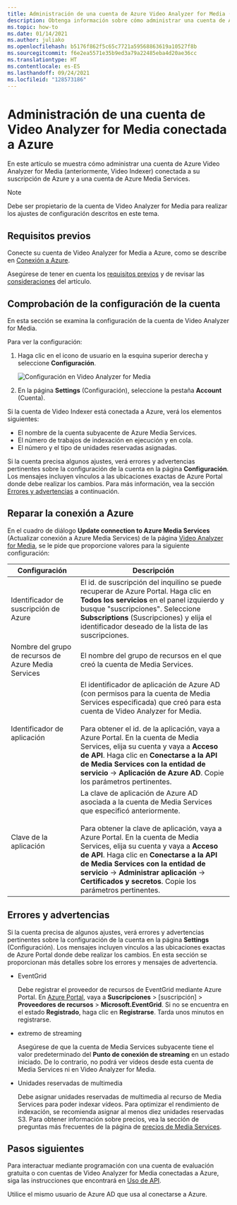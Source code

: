 ```yaml
---
title: Administración de una cuenta de Azure Video Analyzer for Media (anteriormente, Video Indexer)
description: Obtenga información sobre cómo administrar una cuenta de Azure Video Analyzer for Media (anteriormente, Video Indexer) conectada a Azure.
ms.topic: how-to
ms.date: 01/14/2021
ms.author: juliako
ms.openlocfilehash: b5176f862f5c65c7721a59568863619a10527f8b
ms.sourcegitcommit: f6e2ea5571e35b9ed3a79a22485eba4d20ae36cc
ms.translationtype: HT
ms.contentlocale: es-ES
ms.lasthandoff: 09/24/2021
ms.locfileid: "128573186"
---
```

# <a name="manage-a-video-analyzer-for-media-account-connected-to-azure"></a>Administración de una cuenta de Video Analyzer for Media conectada a Azure

En este artículo se muestra cómo administrar una cuenta de Azure Video Analyzer for Media (anteriormente, Video Indexer) conectada a su suscripción de Azure y a una cuenta de Azure Media Services.

> [!NOTE]
> Debe ser propietario de la cuenta de Video Analyzer for Media para realizar los ajustes de configuración descritos en este tema.

## <a name="prerequisites"></a>Requisitos previos

Conecte su cuenta de Video Analyzer for Media a Azure, como se describe en [Conexión a Azure](connect-to-azure.md).

Asegúrese de tener en cuenta los [requisitos previos](connect-to-azure.md#prerequisites-for-connecting-to-azure) y de revisar las [consideraciones](connect-to-azure.md#azure-media-services-considerations) del artículo.

## <a name="examine-account-settings"></a>Comprobación de la configuración de la cuenta

En esta sección se examina la configuración de la cuenta de Video Analyzer for Media.

Para ver la configuración:

1. Haga clic en el icono de usuario en la esquina superior derecha y seleccione **Configuración**.

    ![Configuración en Video Analyzer for Media](./media/manage-account-connected-to-azure/select-settings.png)

2. En la página **Settings** (Configuración), seleccione la pestaña **Account** (Cuenta).

Si la cuenta de Video Indexer está conectada a Azure, verá los elementos siguientes:

* El nombre de la cuenta subyacente de Azure Media Services.
* El número de trabajos de indexación en ejecución y en cola.
* El número y el tipo de unidades reservadas asignadas.

Si la cuenta precisa algunos ajustes, verá errores y advertencias pertinentes sobre la configuración de la cuenta en la página **Configuración**. Los mensajes incluyen vínculos a las ubicaciones exactas de Azure Portal donde debe realizar los cambios. Para más información, vea la sección [Errores y advertencias](#errors-and-warnings) a continuación.

## <a name="repair-the-connection-to-azure"></a>Reparar la conexión a Azure

En el cuadro de diálogo **Update connection to Azure Media Services** (Actualizar conexión a Azure Media Services) de la página [Video Analyzer for Media](https://www.videoindexer.ai/), se le pide que proporcione valores para la siguiente configuración:

|Configuración|Descripción|
|---|---|
|Identificador de suscripción de Azure|El id. de suscripción del inquilino se puede recuperar de Azure Portal. Haga clic en **Todos los servicios** en el panel izquierdo y busque "suscripciones". Seleccione **Subscriptions** (Suscripciones) y elija el identificador deseado de la lista de las suscripciones.|
|Nombre del grupo de recursos de Azure Media Services|El nombre del grupo de recursos en el que creó la cuenta de Media Services.|
|Identificador de aplicación|El identificador de aplicación de Azure AD (con permisos para la cuenta de Media Services especificada) que creó para esta cuenta de Video Analyzer for Media. <br/><br/>Para obtener el id. de la aplicación, vaya a Azure Portal. En la cuenta de Media Services, elija su cuenta y vaya a **Acceso de API**. Haga clic en **Conectarse a la API de Media Services con la entidad de servicio** -> **Aplicación de Azure AD**. Copie los parámetros pertinentes.|
|Clave de la aplicación|La clave de aplicación de Azure AD asociada a la cuenta de Media Services que especificó anteriormente. <br/><br/>Para obtener la clave de aplicación, vaya a Azure Portal. En la cuenta de Media Services, elija su cuenta y vaya a **Acceso de API**. Haga clic en **Conectarse a la API de Media Services con la entidad de servicio** -> **Administrar aplicación** -> **Certificados y secretos**. Copie los parámetros pertinentes.|

## <a name="errors-and-warnings"></a>Errores y advertencias

Si la cuenta precisa de algunos ajustes, verá errores y advertencias pertinentes sobre la configuración de la cuenta en la página **Settings** (Configuración). Los mensajes incluyen vínculos a las ubicaciones exactas de Azure Portal donde debe realizar los cambios. En esta sección se proporcionan más detalles sobre los errores y mensajes de advertencia.

* EventGrid

    Debe registrar el proveedor de recursos de EventGrid mediante Azure Portal. En [Azure Portal](https://portal.azure.com/), vaya a **Suscripciones** > [suscripción] > **Proveedores de recursos** > **Microsoft.EventGrid**. Si no se encuentra en el estado **Registrado**, haga clic en **Registrarse**. Tarda unos minutos en registrarse.

* extremo de streaming

    Asegúrese de que la cuenta de Media Services subyacente tiene el valor predeterminado del **Punto de conexión de streaming** en un estado iniciado. De lo contrario, no podrá ver vídeos desde esta cuenta de Media Services ni en Video Analyzer for Media.

* Unidades reservadas de multimedia

    Debe asignar unidades reservadas de multimedia al recurso de Media Services para poder indexar vídeos. Para optimizar el rendimiento de indexación, se recomienda asignar al menos diez unidades reservadas S3. Para obtener información sobre precios, vea la sección de preguntas más frecuentes de la página de [precios de Media Services](https://azure.microsoft.com/pricing/details/media-services/).

## <a name="next-steps"></a>Pasos siguientes

Para interactuar mediante programación con una cuenta de evaluación gratuita o con cuentas de Video Analyzer for Media conectadas a Azure, siga las instrucciones que encontrará en [Uso de API](video-indexer-use-apis.md).

Utilice el mismo usuario de Azure AD que usa al conectarse a Azure.
